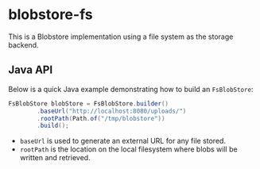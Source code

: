 # blobstore-fs

This is a Blobstore implementation using a file system as the storage backend.


## Java API

Below is a quick Java example demonstrating how to build an `FsBlobStore`:

```java
FsBlobStore blobStore = FsBlobStore.builder()
        .baseUrl("http://localhost:8080/uploads/")
        .rootPath(Path.of("/tmp/blobstore"))
        .build();
```

- `baseUrl` is used to generate an external URL for any file stored.
- `rootPath` is the location on the local filesystem where blobs will be written and retrieved.

